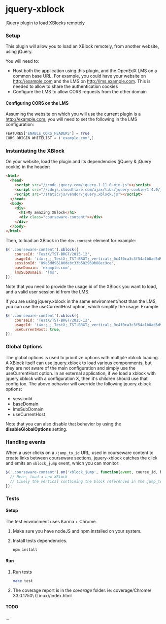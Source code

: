 jquery-xblock
=============

jQuery plugin to load XBlocks remotely

### Setup

This plugin will allow you to load an XBlock remotely, from another website, using jQuery.

You will need to:

* Host both the application using this plugin, and the OpenEdX LMS on a common base URL. For example, you could have your website on http://example.com and the LMS on http://lms.example.com. This is needed to allow to share the authentication cookies
* Configure the LMS to allow CORS requests from the other domain

#### Configuring CORS on the LMS

Assuming the website on which you will use the current plugin is a http://example.com, you will need to set the following in the LMS configuration:

```python
FEATURES['ENABLE_CORS_HEADERS'] = True
CORS_ORIGIN_WHITELIST = ('example.com',)
```

### Instantiating the XBlock

On your website, load the plugin and its dependencies (jQuery & jQuery cookie) in the header:

```html
<html>
  <head>
    <script src="//code.jquery.com/jquery-1.11.0.min.js"></script>
    <script src="//cdnjs.cloudflare.com/ajax/libs/jquery-cookie/1.4.0/jquery.cookie.min.js"></script>
    <script src="/static/js/vendor/jquery.xblock.js"></script>
  </head>
  <body>
    <div>
      <h1>My amazing XBlock</h1>
      <div class="courseware-content"></div>
    </div>
  </body>
</html>
```

Then, to load an XBlock in the `div.content` element for example:

```js
$('.courseware-content').xblock({
    courseId: 'TestX/TST-BRGT/2015-12',
    usageId: 'i4x:;_;_TestX;_TST-BRGT;_vertical;_0c4f0ca3c3f54a1b8ad5d9830c1d16b0',
    sessionId: '89e5dd96180debc33b582969b88ec9ce',
    baseDomain: 'example.com',
    lmsSubDomain: 'lms',
});
```

Note that you need to provide the usage id of the XBlock you want to load, and a valid user session id from the LMS.

If you are using jquery.xblock in the same environment/host than the LMS, you can use the useCurrentHost
option, which simplify the usage. Example:

```js
$('.courseware-content').xblock({
    courseId: 'TestX/TST-BRGT/2015-12',
    usageId: 'i4x:;_;_TestX;_TST-BRGT;_vertical;_0c4f0ca3c3f54a1b8ad5d9830c1d16b0',
    useCurrentHost: true,
});
```

### Global Options

The global options is used to prioritize options with multiple xblock loading. A XBlock itself can
use jquery.xblock to load various componments, but they are not aware of the main configuration and
simply use the useCurrentHost option. In an external application, if we load a xblock with jquery
xblock with a configuration X, then it's children should use that config too. The above behavior
will override the following jquery.xblock options:

- sessionId
- baseDomain
- lmsSubDomain
- useCurrentHost

Note that you can also disable that behavior by using the **disableGlobalOptions** setting.

### Handling events

When a user clicks on a `/jump_to_id` URL, used in courseware content to create links between courseware sections,
jquery-xblock catches the click and emits an `xblock_jump` event, which you can monitor:

```js
$('.courseware-content').on('xblock_jump', function(event, course_id, block_type, block_id) {
  // Here, load a new XBlock
  // Likely the vertical containing the block referenced in the jump_to_id
});
```

### Tests

#### Setup

The test environment uses Karma + Chrome.

1. Make sure you have nodeJS and npm installed on your system.
2. Install tests dependencies.

   ```sh
   npm install
   ```

#### Run

1. Run tests

   ```sh
   make test
   ```

2. The coverage report is in the *coverage* folder. ie: coverage/Chrome\ 33.0.1750\ \(Linux\)/index.html

#### TODO

...